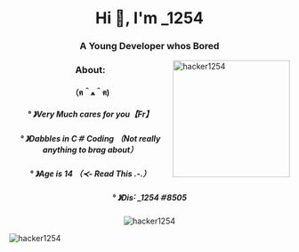 
<h1 align="center">Hi 👋, I'm _1254</h1>
<h3 align="center">A Young Developer whos Bored</h3>
<p><img align="right" src="https://user-images.githubusercontent.com/69991448/171904379-2e2c76fe-c2f3-4868-bbb7-20c5149b7d94.jpg" height="210" width="210" alt="hacker1254" /></p>
<h3 align="center">About:</h3>
<h4 align="center">（ฅ＾ﻌ＾ฅ)</h4>
<h5 align="center">° 》Very Much cares for you【Fr】</h5>
<h5 align="center">° 》Dabbles in C＃ Coding （Not really anything to brag about）</h5>
<h5 align="center">° 》Age is 14 （≺- Read This ․-․）</h5>
<h5 align="center">° 》Dis˸ _1254＃8505</h5>

<p align="center"> <img src="https://komarev.com/ghpvc/?username=hacker1254&label=Profile%20views&color=0e75b6&style=flat" alt="hacker1254" /> </p>



<p><img align="center" src="https://github-readme-stats.vercel.app/api/top-langs?username=hacker1254&show_icons=true&locale=en&layout=compact" alt="hacker1254" /></p>
